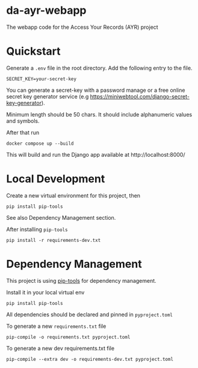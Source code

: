 # da-ayr-webapp
The webapp code for the Access Your Records (AYR) project

# Quickstart

Generate a `.env` file in the root directory.
Add the following entry to the file.
    
`SECRET_KEY=your-secret-key`

You can generate a secret-key with a password manage or a free online secret key generator service 
(e.g https://miniwebtool.com/django-secret-key-generator). 

Minimum length should be 50 chars. It should include alphanumeric values and symbols.

After that run

    docker compose up --build

This will build and run the Django app available at http://localhost:8000/

# Local Development
Create a new virtual environment for this project, then

    pip install pip-tools

See also Dependency Management section.

After installing `pip-tools`

    pip install -r requirements-dev.txt


# Dependency Management
 
This project is using [pip-tools](https://github.com/jazzband/pip-tools/) for dependency management. 

Install it in your local virtual env 

    pip install pip-tools

All dependencies should be declared and pinned in `pyproject.toml`

To generate a new `requirements.txt` file

    pip-compile -o requirements.txt pyproject.toml

To generate a new dev requirements.txt file

    pip-compile --extra dev -o requirements-dev.txt pyproject.toml
